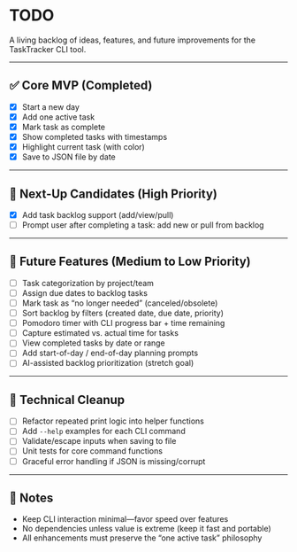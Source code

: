 # TODO

A living backlog of ideas, features, and future improvements for the TaskTracker CLI tool.

---

## ✅ Core MVP (Completed)

* [x] Start a new day
* [x] Add one active task
* [x] Mark task as complete
* [x] Show completed tasks with timestamps
* [x] Highlight current task (with color)
* [x] Save to JSON file by date

---

## 🧱 Next-Up Candidates (High Priority)

* [x] Add task backlog support (add/view/pull)
* [ ] Prompt user after completing a task: add new or pull from backlog

---

## 🧠 Future Features (Medium to Low Priority)

* [ ] Task categorization by project/team
* [ ] Assign due dates to backlog tasks
* [ ] Mark task as “no longer needed” (canceled/obsolete)
* [ ] Sort backlog by filters (created date, due date, priority)
* [ ] Pomodoro timer with CLI progress bar + time remaining
* [ ] Capture estimated vs. actual time for tasks
* [ ] View completed tasks by date or range
* [ ] Add start-of-day / end-of-day planning prompts
* [ ] AI-assisted backlog prioritization (stretch goal)

---

## 🔧 Technical Cleanup

* [ ] Refactor repeated print logic into helper functions
* [ ] Add `--help` examples for each CLI command
* [ ] Validate/escape inputs when saving to file
* [ ] Unit tests for core command functions
* [ ] Graceful error handling if JSON is missing/corrupt

---

## 📝 Notes

* Keep CLI interaction minimal—favor speed over features
* No dependencies unless value is extreme (keep it fast and portable)
* All enhancements must preserve the “one active task” philosophy
